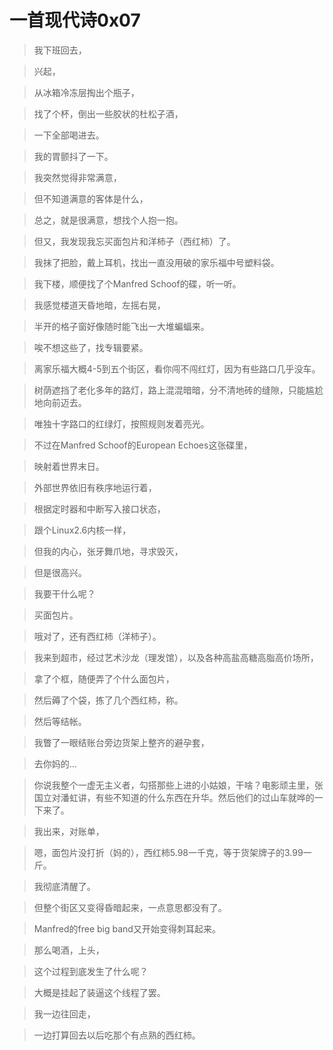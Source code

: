 # 一首现代诗0x07

>我下班回去，

>兴起，

>从冰箱冷冻层掏出个瓶子，

>找了个杯，倒出一些胶状的杜松子酒，

>一下全部喝进去。

>我的胃颤抖了一下。

>我突然觉得非常满意，

>但不知道满意的客体是什么，

>总之，就是很满意，想找个人抱一抱。

>但又，我发现我忘买面包片和洋柿子（西红柿）了。

>我抹了把脸，戴上耳机，找出一直没用破的家乐福中号塑料袋。

>我下楼，顺便找了个Manfred Schoof的碟，听一听。

>我感觉楼道天昏地暗，左摇右晃，

>半开的格子窗好像随时能飞出一大堆蝙蝠来。

>唉不想这些了，找专辑要紧。

>离家乐福大概4-5到五个街区，看你闯不闯红灯，因为有些路口几乎没车。

>树荫遮挡了老化多年的路灯，路上混混暗暗，分不清地砖的缝隙，只能尴尬地向前迈去。

>唯独十字路口的红绿灯，按照规则发着亮光。

>不过在Manfred Schoof的European Echoes这张碟里，

>映射着世界末日。

>外部世界依旧有秩序地运行着，

>根据定时器和中断写入接口状态，

>跟个Linux2.6内核一样，

>但我的内心，张牙舞爪地，寻求毁灭，

>但是很高兴。

>我要干什么呢？

>买面包片。

>哦对了，还有西红柿（洋柿子）。

>我来到超市，经过艺术沙龙（理发馆），以及各种高盐高糖高脂高价场所，

>拿了个框，随便弄了个什么面包片，

>然后薅了个袋，拣了几个西红柿，称。

>然后等结帐。

>我瞥了一眼结账台旁边货架上整齐的避孕套，

>去你妈的...

>你说我整个一虚无主义者，勾搭那些上进的小姑娘，干啥？电影顽主里，张国立对潘虹讲，有些不知道的什么东西在升华。然后他们的过山车就哗的一下来了。

>我出来，对账单，

>嗯，面包片没打折（妈的），西红柿5.98一千克，等于货架牌子的3.99一斤。

>我彻底清醒了。

>但整个街区又变得昏暗起来，一点意思都没有了。

>Manfred的free big band又开始变得刺耳起来。

>那么喝酒，上头，

>这个过程到底发生了什么呢？

>大概是挂起了装逼这个线程了罢。

>我一边往回走，

>一边打算回去以后吃那个有点熟的西红柿。
